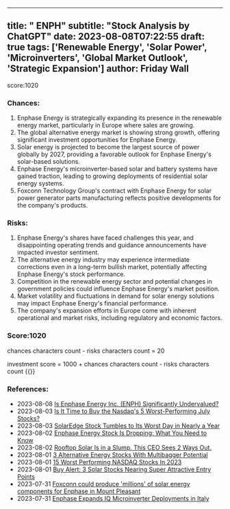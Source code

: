 
---
title: " ENPH"
subtitle: "Stock Analysis by ChatGPT"
date: 2023-08-08T07:22:55
draft: true
tags: ['Renewable Energy', 'Solar Power', 'Microinverters', 'Global Market Outlook', 'Strategic Expansion']
author: Friday Wall
---

score:1020
### Chances:
1. Enphase Energy is strategically expanding its presence in the renewable energy market, particularly in Europe where sales are growing.
2. The global alternative energy market is showing strong growth, offering significant investment opportunities for Enphase Energy.
3. Solar energy is projected to become the largest source of power globally by 2027, providing a favorable outlook for Enphase Energy's solar-based solutions.
4. Enphase Energy's microinverter-based solar and battery systems have gained traction, leading to growing deployments of residential solar energy systems.
5. Foxconn Technology Group's contract with Enphase Energy for solar power generator parts manufacturing reflects positive developments for the company's products.
### Risks:
1. Enphase Energy's shares have faced challenges this year, and disappointing operating trends and guidance announcements have impacted investor sentiment.
2. The alternative energy industry may experience intermediate corrections even in a long-term bullish market, potentially affecting Enphase Energy's stock performance.
3. Competition in the renewable energy sector and potential changes in government policies could influence Enphase Energy's market position.
4. Market volatility and fluctuations in demand for solar energy solutions may impact Enphase Energy's financial performance.
5. The company's expansion efforts in Europe come with inherent operational and market risks, including regulatory and economic factors.
### Score:1020
chances characters count - risks characters count = 20

investment score = 1000 + chances characters count - risks characters count
{{<tradingview symbol="NASDAQ:ENPH">}}
### References:
- 2023-08-08 [Is Enphase Energy Inc. (ENPH) Significantly Undervalued?](https://finance.yahoo.com/news/enphase-energy-inc-enph-significantly-163816285.html?.tsrc=rss)
- 2023-08-03 [Is It Time to Buy the Nasdaq's 5 Worst-Performing July Stocks?](https://finance.yahoo.com/m/5b029f16-e8b8-347a-9e0e-3fb0a0f9f566/is-it-time-to-buy-the.html?.tsrc=rss)
- 2023-08-03 [SolarEdge Stock Tumbles to Its Worst Day in Nearly a Year](https://finance.yahoo.com/m/c3c84259-dd03-3c13-a1f7-1cb0cd1c2906/solaredge-stock-tumbles-to.html?.tsrc=rss)
- 2023-08-02 [Enphase Energy Stock Is Dropping: What You Need to Know](https://finance.yahoo.com/m/9a58cda0-bb61-3d38-8b84-32fce4e7f771/enphase-energy-stock-is.html?.tsrc=rss)
- 2023-08-02 [Rooftop Solar Is in a Slump. This CEO Sees 2 Ways Out.](https://finance.yahoo.com/m/8b1efc7e-ee9d-3375-bfa0-c4569d135dcb/rooftop-solar-is-in-a-slump..html?.tsrc=rss)
- 2023-08-01 [3 Alternative Energy Stocks With Multibagger Potential](https://finance.yahoo.com/news/3-alternative-energy-stocks-multibagger-124837800.html?.tsrc=rss)
- 2023-08-01 [15 Worst Performing NASDAQ Stocks In 2023](https://finance.yahoo.com/news/15-worst-performing-nasdaq-stocks-035829523.html?.tsrc=rss)
- 2023-08-01 [Buy Alert: 3 Solar Stocks Nearing Super Attractive Entry Points](https://finance.yahoo.com/news/buy-alert-3-solar-stocks-161016630.html?.tsrc=rss)
- 2023-07-31 [Foxconn could produce 'millions' of solar energy components for Enphase in Mount Pleasant](https://finance.yahoo.com/m/0df1c56d-3ccb-3e66-9ce4-e3fad6dfdf71/foxconn-could-produce.html?.tsrc=rss)
- 2023-07-31 [Enphase Expands IQ Microinverter Deployments in Italy](https://finance.yahoo.com/news/enphase-expands-iq-microinverter-deployments-120000845.html?.tsrc=rss)


                